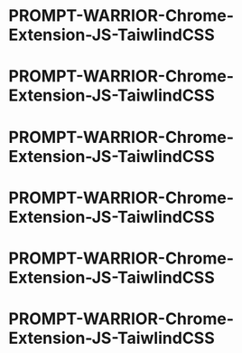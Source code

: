 # PROMPT-WARRIOR-Chrome-Extension-JS-TaiwlindCSS
# PROMPT-WARRIOR-Chrome-Extension-JS-TaiwlindCSS
# PROMPT-WARRIOR-Chrome-Extension-JS-TaiwlindCSS
# PROMPT-WARRIOR-Chrome-Extension-JS-TaiwlindCSS
# PROMPT-WARRIOR-Chrome-Extension-JS-TaiwlindCSS
# PROMPT-WARRIOR-Chrome-Extension-JS-TaiwlindCSS

